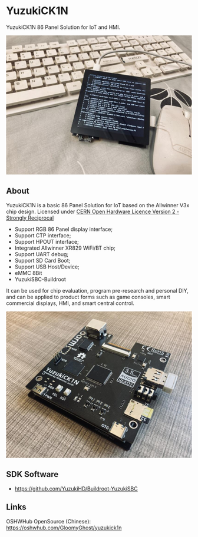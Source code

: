 # YuzukiCK1N
YuzukiCK1N 86 Panel Solution for IoT and HMI.

![main](.github/assets/IMG_5492.JPG)

## About

YuzukiCK1N is a basic 86 Panel Solution for IoT based on the Allwinner V3x chip design. Licensed under [CERN Open Hardware Licence Version 2 - Strongly Reciprocal](https://spdx.org/licenses/CERN-OHL-S-2.0.html)

- Support RGB 86 Panel display interface;
- Support CTP interface;
- Support HPOUT interface;
- Integrated Allwinner XR829 WiFi/BT chip;
- Support UART debug;
- Support SD Card Boot;
- Support USB Host/Device;
- eMMC 8Bit 
- YuzukiSBC-Buildroot

It can be used for chip evaluation, program pre-research and personal DIY, and can be applied to product forms such as game consoles, smart commercial displays, HMI, and smart central control.

![Nezha D1s Overview](.github/assets/IMG_5495.JPG)

## SDK Software

- https://github.com/YuzukiHD/Buildroot-YuzukiSBC

## Links

OSHWHub OpenSource (Chinese): https://oshwhub.com/GloomyGhost/yuzukick1n





